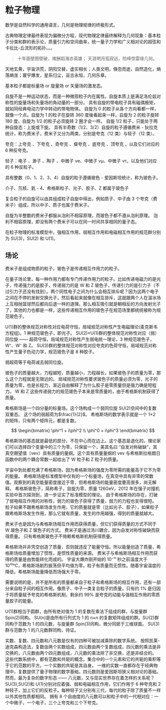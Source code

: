 # 粒子物理

数学是自然科学的通用语言，几何是物理规律的终极形式。

古典物理定律最终表现为偏微分方程，现代物理定律最终解释为几何现象：基本粒子分类和群的表示论，质量引力和空间曲率，统一量子力学和广义相对论的超弦和卡拉比-丘流形的拓扑。。。

> 十年面壁图壁破，难酬蹈海亦英雄；
> 天涯明月孤寂远，险峰惊雷缘几何。

天地玄黄，宇宙洪荒，阴阳交替，虚实相长；人类文明，倏忽而逝，自然造化，熵落熵涨；寰宇爆发，星系归尘，亘古永恒，几何乐章。

基本粒子都是标量场 or 旋量场 or 矢量场的激发态。

自旋不是一种运动状态，而是一种微观粒子内在属性。自旋本质上是满足洛伦兹对称性的旋量场和矢量场的角动量的一部分。
具有自旋的带电粒子具有磁偶极矩，就如同经典电动力学中转动的带电物体。
自旋为 0 的粒子从各个方向看都一样，就像一个点。自旋为 1 的粒子在旋转 360 度後看起来一样。自旋为 2 的粒子旋转 180 度，自旋为 1/2 的粒子必须旋转 2 圈才会一样。
自旋 1/2 粒子，只能处于两种自旋态：上旋或下旋。
具有半奇数（1/2、3/2）自旋的粒子遵循费米 - 狄拉克统计，称为费米子，费米子又分为两类，分别是夸克（12 类）与轻子（12 类）。

夸克：上夸克 、下夸克 、奇夸克 、粲夸克 、底夸克 、顶夸克 ，以及它们对应的 6 种反夸克。

轻子：电子 、渺子 、陶子 、中微子 νe、中微子 νμ、中微子 ντ，以及他们对应的 6 种反粒子。

具有整数（0、1、2、3、4）自旋的粒子遵循玻色 - 爱因斯坦统计，称为玻色子。

介子、氘核、氦 - 4、希格斯粒子、光子、胶子、Z 都属于玻色子

复合粒子的自旋可以由其组成粒子自旋中得出，例如质子、中子由 3 个夸克（费米子）组成，所以中子、质子也属于费米子。

自旋为半整数的费米子都服从泡利不相容原理，而玻色子都不遵从泡利原理。
泡利不相容原理，即没有两个费米子可以在同一时间共享相同的量子态。

在粒子物理的标准模型中，强相互作用，弱相互作用和电磁相互作用的规范群分别为 SU(3)，SU(2) 和 U(1)。

## 场论

费米子是组成物质的粒子，玻色子是传递相互作用力的粒子。

在量子场论里，每一种作用力都有专门传递作用力的粒子。比如传递电磁力的是光子，传递强力的是胶子，传递弱力的是 W 和 Z 玻色子，传递引力的是引力子（不过引力子还没有找到）。两个同性电子之间为什么会相互排斥呢？因为这两个电子之间在不停的发射交换光子，然后看起来就像在相互排斥，这就跟两个人在溜冰场上互相抛篮球然后都向后退一样的道理。那么相互吸引就是朝相反的方向发射光子了，其他的力也都是一样，这些传递相互作用的玻色子在规范场里都统统被称为规范玻色子。

U(1)群的整体规范对称性对应电荷守恒，局域规范对称性产生电磁理论(麦克斯韦方程组)。1 种规范玻色子，即光子。
SU(2)×U(1)群的整体规范对称性对应（弱）同位旋 —— 超荷守恒，局域规范对称性产生弱电统一理论，3 种规范玻色子，W⁺、W⁻ 和 Z。
SU(3)群的整体规范对称性对应夸克的色荷守恒，局域规范对称性产生量子色动力学，规范玻色子是 8 种胶子。

弱超荷等于电荷减去弱同位旋。

玻色子的质量越大，力程越短，质量越小，力程越长，如果玻色子的质量为零，那么这个力程就是无限远的。
局域规范对称性要求玻色子的质量必须为零，光子的质量为零，也是长程力，渐近自由解释了为什么胶子是零质量但是强力确是短程力。
W 和 Z 这些传递弱力的规范玻色子本来是零质量的，由于希格斯机制获得了质量。

希格斯场是一个四分量的标量场。这个场构成一个弱同位旋 SU(2)空间中的复数双重态。
这个场的弱超荷为$\frac{1}{2}$。
希格斯场的数学表示就是一个 1×2 的矩阵，只有两个矩阵元，都是复数。

$$
\begin{bmatrix}
\phi^1 + i\phi^2 \\
\phi^0 + i\phi^3
\end{bmatrix}
$$

希格斯场的基态就是最低的部分，不在中心而在边上。这个基态是退化的。理论家们可以选择四个变量中的三个为零，只保留一个，美其名曰 “自发对称破缺”，其真空期望值（vev）具有质量的量纲。这个具有质量量纲的 vev 与希格斯拉格朗日函数中的两个耦合常数一起给出了 W 粒子和 Z 粒子的质量。

宇宙中到处都充满了希格斯场，因为希格斯场的强度为零所需的能量高于它不为零的能量。
希格斯场是标准模型中仅有的一个标量场，在真空中具有非零的常数值。观察到的真空能量密度接近于零，但希格斯场的能量密度要高很多，尚无解释。
希格斯玻色子，简称希子，自旋为零，质量 126GeV，2012 年在强子对撞机实验中首次探测到，进一步证实了标准模型的理论。
由于希格斯场的存在，打破了弱电相互作用的对称性，弱力的玻色子获得了质量，弱力的力程也变得很短。
粒子如果不跟希格斯场发生作用，它的质量就是零（比如光子、胶子），如果粒子跟希格斯场发生作用，那么它就有质量，发生的作用越强，得到的质量就越大。

费米子也是因为与希格斯场相互作用而获得质量，但它们获得质量的方式不同于 W 玻色子和 Z 玻色子的方式。
费米子是通过汤川耦合，因为自发对称性破缺而获得质量。
只有希格斯玻色子不倚赖希格斯机制获得质量。

希格斯场并非凭空创造了质量，否则就违反了能量守恒。所以能量创造了质量，希格斯场给质量增加了惯性，是惯性质量的来源。
费米子与希格斯场相互作用而获得的质量是由势能转化而成的。
宇宙大爆炸刚开始的 10⁻¹¹ 秒之前温度大于 10¹⁵℃，希格斯场剧烈振荡但平均值为零，粒子有质量而无惯性。随着宇宙温度的降低，希格斯场能量降低而场强大于零。

需要说明的是，并不是所有的质量都来自于粒子和希格斯场的相互作用，还有一部分来自粒子间的相互作用。像质子、中子一类复合粒子的质量，只有约 1% 是归因于将质量赋予夸克的希格斯机制，剩余约 99% 是夸克的动能与强相互作用的零质量胶子的能量。

U(1)群相当于圆群，由所有绝对值为 1 的复数在乘法下组成的群，与旋量群 Spin(2)同构。
SU(n)是由所有行列式为 1 的 n×n 的复数矩阵组成的群。SU(2)群同构于范数为 1 的四元数，与旋量群 Spin(3)同构，微分同胚于三维球面。
SU(3)群与范数为 1 的八元数群同构，待证。

实数、复数、四元数和八元数是仅有的四种可被加减乘除的数字系统。
按照凯莱-迪克森构造法，复数由两个实数组成，四元数由两个复数组成，四元数的乘法是非交换的，八元数由两个四元数组成，八元数的乘法除了非交换，还是非结合的。
这些代数系统中，都有范数和共轭的概念。集合中的一个元素和它的共轭的乘积等于它的范数的平方。一个实数的共轭是其自身。
一维的实数一直都存在于经典物理中，复数提供了量子物理的数学基础，四元数则是爱因斯坦狭义相对论的基础。然而，最为复杂的数字形态 —— 八元数，又与现实世界存在着怎样的关系呢？
SU(3),SU(2)和 U(1)分别对应着强、弱和电磁相互作用，它们作用于 6 种夸克和 2 种轻子，加上它们的反粒子。每种轻子又分别有三代，每代的粒子除了质量不一样以外其他性质都相同。
拥有 8 个自由度的八元数可以和粒子中的一代相对应：一个中微子，一个电子，三个上夸克和三个下夸克。
